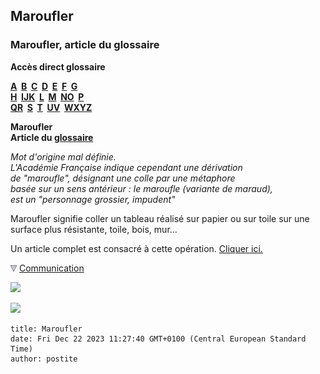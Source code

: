 ## Maroufler
### Maroufler, article du glossaire
 **Accès direct glossaire**

**[A](a.html)  [B](b.html)  [C](c.html)  [D](d.html)  [E](e.html)  [F](f.html)  [G](g.html)  
[H](h.html)  [IJK](ijk.html)  [L](l.html)  [M](m.html)  [NO](no.html)  [P](p.html)  
[QR](qr.html)  [S](s.html)  [T](t.html)  [UV](uv.html)  [WXYZ](wxyz.html)**

**Maroufler  
Article du [glossaire](glossaire.html)**

_Mot d'origine mal définie.  
L'Académie Française indique cependant une dérivation  
de "maroufle", désignant une colle par une métaphore  
basée sur un sens antérieur : le maroufle (variante de maraud),  
est un "personnage grossier, impudent"_

Maroufler signifie coller un tableau réalisé sur papier ou sur toile sur une surface plus résistante, toile, bois, mur...

Un article complet est consacré à cette opération. [Cliquer ici.](marouflage.html)



![](images/flechebas.gif) [Communication](http://www.artrealite.com/annonceurs.htm) 

[![](https://cbonvin.fr/sites/regie.artrealite.com/visuels/campagne1.png)](index-2.html#20131014)

![](https://cbonvin.fr/sites/regie.artrealite.com/visuels/campagne2.png)
```
title: Maroufler
date: Fri Dec 22 2023 11:27:40 GMT+0100 (Central European Standard Time)
author: postite
```
